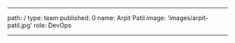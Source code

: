 ---
path: /
type: team
published: 0
name: Arpit Patil
image: 'images/arpit-patil.jpg'
role: DevOps

-------------------------------
